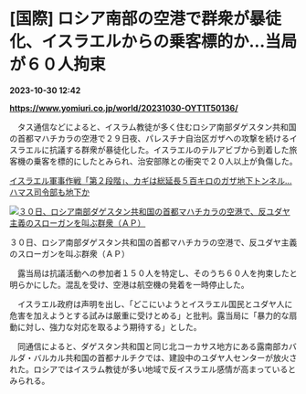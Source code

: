 # [国際] ロシア南部の空港で群衆が暴徒化、イスラエルからの乗客標的か…当局が６０人拘束

**2023-10-30 12:42**

**https://www.yomiuri.co.jp/world/20231030-OYT1T50136/**

　タス通信などによると、イスラム教徒が多く住むロシア南部ダゲスタン共和国の首都マハチカラの空港で２９日夜、パレスチナ自治区ガザへの攻撃を続けるイスラエルに抗議する群衆が暴徒化した。イスラエルのテルアビブから到着した旅客機の乗客を標的にしたとみられ、治安部隊との衝突で２０人以上が負傷した。

[イスラエル軍事作戦「第２段階」、カギは総延長５百キロのガザ地下トンネル…ハマス司令部も地下か](https://www.yomiuri.co.jp/world/20231030-OYT1T50154/)

[![３０日、ロシア南部ダゲスタン共和国の首都マハチカラの空港で、反ユダヤ主義のスローガンを叫ぶ群衆（ＡＰ）](https://www.yomiuri.co.jp/media/2023/10/20231030-OYT1I50111-1.jpg)](https://www.yomiuri.co.jp/pluralphoto/20231030-OYT1I50111/)

３０日、ロシア南部ダゲスタン共和国の首都マハチカラの空港で、反ユダヤ主義のスローガンを叫ぶ群衆（ＡＰ）

　露当局は抗議活動への参加者１５０人を特定し、そのうち６０人を拘束したと明らかにした。混乱を受け、空港は航空機の発着を一時停止した。

　イスラエル政府は声明を出し、「どこにいようとイスラエル国民とユダヤ人に危害を加えようとする試みは厳重に受けとめる」と批判。露当局に「暴力的な扇動に対し、強力な対応を取るよう期待する」とした。

　同通信によると、ダゲスタン共和国と同じ北コーカサス地方にある露南部カバルダ・バルカル共和国の首都ナルチクでは、建設中のユダヤ人センターが放火された。ロシアではイスラム教徒が多い地域で反イスラエル感情が高まっているとみられる。